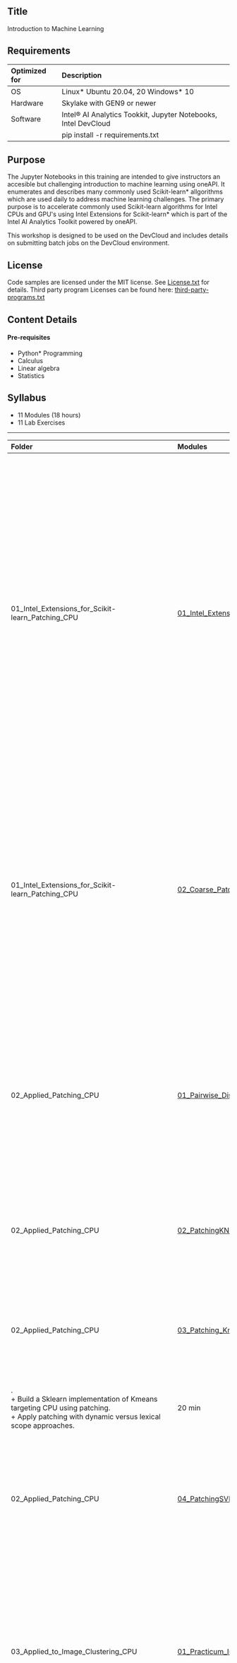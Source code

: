 ## Title
 Introduction to Machine Learning
  
## Requirements
| Optimized for                     | Description
|:---                               |:---
| OS                                | Linux* Ubuntu 20.04, 20 Windows* 10
| Hardware                          | Skylake with GEN9 or newer
| Software                          | Intel&reg; AI Analytics Tookkit, Jupyter Notebooks, Intel DevCloud
|                                   | pip install -r requirements.txt
  
## Purpose
The Jupyter Notebooks in this training are intended to give instructors an accesible but challenging introduction to machine learning using oneAPI.  It enumerates and describes many commonly used Scikit-learn* allgorithms which are used  daily to address machine learning challenges.  The primary purpose is to accelerate commonly used Scikit-learn algorithms for Intel CPUs and GPU's using Intel Extensions for Scikit-learn* which is part of the Intel AI Analytics Toolkit powered by oneAPI.

This workshop is designed to be used on the DevCloud and includes details on submitting batch jobs on the DevCloud environment.

## License  
Code samples 
are licensed under the MIT license. See [License.txt](https://github.com/oneapi-src/oneAPI-samples/blob/master/License.txt) for details.
Third party program Licenses can be found here: [third-party-programs.txt](https://github.com/oneapi-src/oneAPI-samples/blob/master/third-party-programs.txt)

## Content Details

#### Pre-requisites

- Python* Programming
- Calculus
- Linear algebra
- Statistics


## Syllabus

- 11 Modules (18 hours)
- 11 Lab Exercises

-----------------------
| Folder | Modules | Description | Duration |
| :--- | :--- | :------ | :------ |
| 01_Intel_Extensions_for_Scikit-learn_Patching_CPU |[01_Intel_Extensions_for_Scikit-learn_Patching_CPU](01_Intel_Extensions_for_Scikit-learn_Patching_CPU/01_sklearnex_Intro_Acceleration.ipynb)| + Describe the basics of oneAPI AI Kit components, and where the Intel(R) Extensions for scikit-learn fits in the broader package.<br> + Describe where to download and how to install the oneAPI AI Kit.<br> + Describe the advantages of one specific component of oneAPI AI Kit, Intel(R) Extensions for scikit-learn, invoked via the sklearnex library.<br> + Apply the patch and unpatch functions with varying granularities including python scripts and also within Jupyter cells: from whole file applications to more surgical patches applied to a single algorithm.<br> + Enumerate sklearn algorithms which have been optimized.| 20 min |
| 01_Intel_Extensions_for_Scikit-learn_Patching_CPU |[02_Coarse_Patching_Instructions](01_Intel_Extensions_for_Scikit-learn_Patching_CPU/02_Coarse_Patching_Instructions.ipynb)| + Describe how to import and apply patch_sklearn().<br> + Describe how to import and apply unpatch_sklearn().<br> + Describe method & apply the patch to an entire python program.<br> + Describe how to surgically unpatch specific optimized functions if needed.<br> + Describe a patching strategy that ensures that the Intel Extensions for scikit-learn runs as fast or faster than the stock algorithms it replaces.<br> + Apply patch methodology to speed up KNN on CovType dataset| 20 min |
| 02_Applied_Patching_CPU |[01_Pairwise_DistanceVectorizedStockSImulationReadPortfolio](02_Applied_Patching_CPU/01_Pairwise_DistanceVectorizedStockSImulationReadPortfolio.ipynb)|+ Describe and apply the correct surgical patching method to patch pairwise_distance.<br> + Describe which distance metrics such as 'euclidean', 'mahattan', 'cosine', or 'correlation' are optimized by Intel Extensions for Scikit learn.<br> + Describe the application of pairwise_distance to the problem of finding all time series charts similar to a chosen pattern.| 20 min |
| 02_Applied_Patching_CPU|[02_PatchingKNN_CPU](02_Applied_Patching_CPU/02_PatchingKNN_CPU.ipynb)| + Describe how to surgically unpatch specific optimized functions if needed.<br> + Apply patching to KNN algorithm.<br> + Describe acceleration for the covtype dataset with KNN classification| 20 min |
| 02_Applied_Patching_CPU |[03_Patching_Kmeans_CPU](02_Applied_Patching_CPU/03_Patching_Kmeans_CPU.ipynb)| + Describe the value of Intel® Extension for Scikit-learn methodology in extending scikit-learn optimzation capabilites.<br> + Name key imports and function calls to use Intel Extension for Scikit-learn to target Kmeans
.<br> + Build a Sklearn implementation of Kmeans targeting CPU using patching.<br> + Apply patching with dynamic versus lexical scope approaches.| 20 min |
| 02_Applied_Patching_CPU|[04_PatchingSVM_CPU](02_Applied_Patching_CPU/04_PatchingSVM_CPU.ipynb)| + Describe how to surgically unpatch specific optimized functions if needed.<br> + Describe differences in patching more globally versus more surgically.<br> + Apply patching to SVC algorithm.<br> + Describe acceleration for the covtype dataset usinf SVC. | 20 min |   
| 03_Applied_to_Image_Clustering_CPU |[01_Practicum_ImageClustering](03_Applied_to_Image_Clustering_CPU/01_Practicum_ImageClustering.ipynb)| + Explore and interpret the image dataset.<br> + Apply Intel® Extension for Scikit-learn* patches to Principal Components Analysis (PCA), Kmeans,and DBSCAN algorithms.<br> + Synthesize your understanding- searching for ways to patch or unpatch any applicable cells to maximize the performance of each cell.| 60 min |
| 04_Applied_to_Galaxy_Classification_CPU |[01_Practicum_AnalyzeGalaxyBatch](04_Applied_to_Galaxy_Classification_CPU/01_Practicum_AnalyzeGalaxyBatch.ipynb)| + Apply Multiple Classification Algorithms with GPU to classify stars belonging to each galaxy within a combined super galaxy to determine most accurate model.<br> + Apply Intel® Extension for Scikit-learn* patch and SYCL context to compute on available GPU resource.<br> Synthesize your compreshension by searching for opportunities in each cell to maximize performance. Investigate adding pairwise distance as a means for all the stars within 3 light years.| 60 min |
| 05_Introduction_dpctl_for_GPU |[01_Introduction_simple_gallery_dpctl_for_GPU](05_Introduction_dpctl_for_GPU/01_Introduction_simple_gallery_dpctl_for_GPU.ipynb)| + Apply patching while targeting an Intel GPU.<br> + Apply Intel Extension for Scikit-learn to KNeighborsClassifier on Intel GPU.| 30 min |
| 05_Introduction_dpctl_for_GPU|[02_PatchingKNN_GPU](05_Introduction_dpctl_for_GPU/02_PatchingKNN_GPU.ipynb)|+ Describe how to apply dpctl compute follows data in conjuction with patching.<br> + Apply patching to KNN algorithm on covtype dataset.| 20 min |
| 05_Introduction_dpctl_for_GPU|[03_Gallery_of_Functions_on_GPU](05_Introduction_dpctl_for_GPU/03_Gallery_of_Functions_on_GPU.ipynb)| + Apply the patch functions with varying granularities.<br> + Leverage the Compute Follows Data methodology using Intel DPCTL library to target Intel GPU.<br> + Apply DPCTL and Patching to variety of Scikit-learn Algorithsm in a simple test harness structure.<br> + For the current hardware configurationson the Intel DevCloud - we are NOT focusing on performance.| 30 min |
| 06_Applied_to_Image_Clustering_GPU|[01_Practicum_ImageClustering](06_Applied_to_Image_Clustering_GPU/01_Practicum_ImageClustering.ipynb)| + Explore and interpret the image dataset.<br> + Apply Intel® Extension for Scikit-learn* patches to Principal Components Analysis (PCA), Kmeans,and DBSCAN algorithms.<br> + Synthesize your understanding- searching for ways to patch or unpatch any applicable cells to maximize the performance of each cell.<br> + 
Apply a q.sh script to submit a job to another node that has a GPU on Intel DevCloud.| 60 min |  
| 07_Applied_to_Galaxy_Classification_GPU|[01_Practicum_AnalyzeGalaxyBatch](07_Applied_to_Galaxy_Classification_GPU/01_Practicum_AnalyzeGalaxyBatch.ipynb)| + Apply Multiple Classification Algorithms with GPU to classify stars belonging to each galaxy within a combined super galaxy to determine most accurate model.<br> + Apply Intel® Extension for Scikit-learn* patch and SYCL context to compute on available GPU resource.<br> + Synthesize your compreshension by searching for opportunities in each cell to maximize performance. | 60 min |  
| 08_Introduction_to_Numpy_powered_by_oneAPI|[01_Numpy_How_Fast_Are_Numpy_Ops](08_Introduction_to_Numpy_powered_by_oneAPI/01_Numpy_How_Fast_Are_Numpy_Ops.ipynb)| + Desribe why replacing inefficient code, such as time consuming loops, wastes resources, and time.<br> + Describe why using Python for highly repetitive small tasks is inefficient.<br> + Describe the additive value of leveraging packages such as Numpy which are powered by oneAPI in a cloud world.<br> + Describe the importance of keeping oneAPI and 3rd party package such as Numpy, Scipy and others is important.<br> + Enumerate ways in which Numpy accelerates code.<br> + Apply loop replacement methodologies in a variety of scenarios.| 60 min | 
| 08_Introduction_to_Numpy_powered_by_oneAPI |[02_PandasPoweredBy_oneAPI](08_Introduction_to_Numpy_powered_by_oneAPI/02_PandasPoweredBy_oneAPI.ipynb)| + Apply Numpy methods to dramatically speed up certain common Pandas bottlenecks.<br> + Apply WHERE or SELECT in Numpy powered by oneAPI.<br> + Avoid iterrows using Numpy techniques.<br> + Achieve better performacne by converting numerical columns to numpy arrays.| 20 min |  
#### Content Structure

Each module folder has a Jupyter Notebook file (`*.ipynb`), this can be opened in Jupyter Lab to view the training contant, edit code and compile/run. 

## Install Directions

The training content can be accessed locally on the computer after installing necessary tools, or you can directly access using Intel DevCloud without any installation.

#### Local Installation of JupyterLab and oneAPI Tools

The Jupyter Notebooks can be downloaded locally to computer and accessed:
- Install Jupyter Lab on local computer: [Installation Guide](https://jupyterlab.readthedocs.io/en/stable/getting_started/installation.html)
- Install Intel oneAPI Base Toolkit on local computer: [Installation Guide](https://www.intel.com/content/www/us/en/developer/tools/oneapi/base-toolkit-download.html) 
- git clone the repo and access the Notebooks using Jupyter Lab


#### Access using Intel DevCloud

The Jupyter notebooks are tested and can be run on Intel DevCloud without any installation necessary, below are the steps to access these Jupyter notebooks on Intel DevCloud:
1. Register on [Intel DevCloud](https://devcloud.intel.com/oneapi)
2. Login, Get Started and Launch Jupyter Lab
3. Open Terminal in Jupyter Lab and git clone the repo and access the Notebooks
